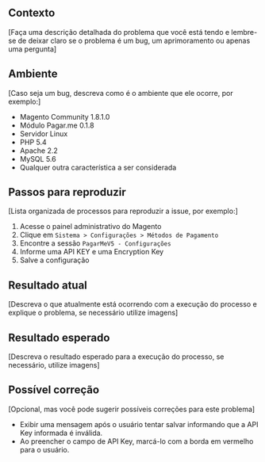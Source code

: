 ## Contexto

[Faça uma descrição detalhada do problema que você está tendo e lembre-se de deixar claro se o problema é um bug, um aprimoramento ou apenas uma pergunta]

## Ambiente

[Caso seja um bug, descreva como é o ambiente que ele ocorre, por exemplo:]

* Magento Community 1.8.1.0
* Módulo Pagar.me 0.1.8
* Servidor Linux
* PHP 5.4
* Apache 2.2
* MySQL 5.6
* Qualquer outra característica a ser considerada

## Passos para reproduzir

[Lista organizada de processos para reproduzir a issue, por exemplo:]

1. Acesse o painel administrativo do Magento
2. Clique em `Sistema > Configurações > Métodos de Pagamento`
3. Encontre a sessão `PagarMeV5 - Configurações`
4. Informe uma API KEY e uma Encryption Key
5. Salve a configuração

## Resultado atual

[Descreva o que atualmente está ocorrendo com a execução do processo e explique o problema, se necessário utilize imagens]

## Resultado esperado

[Descreva o resultado esperado para a execução do processo, se necessário, utilize imagens]

## Possível correção

[Opcional, mas você pode sugerir possíveis correções para este problema]

* Exibir uma mensagem após o usuário tentar salvar informando que a API Key informada é inválida.
* Ao preencher o campo de API Key, marcá-lo com a borda em vermelho para o usuário.

